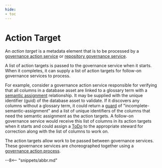 ```yaml
---
hide:
- toc
---
```


<!-- SPDX-License-Identifier: CC-BY-4.0 -->
<!-- Copyright Contributors to the Egeria project. -->

# Action Target

An *action target* is a metadata element that is to be processed by a [governance action service](/concepts/governance-action-service) or [repository governance service](/concepts/repository-governance-service).

A list of action targets is passed to the governance service when it starts.  When it completes, it can supply a list of action targets for follow-on governance services to process.

For example, consider a governance action service responsible for verifying that all columns in a database asset are linked to a glossary term with a [semantic assignment](/types/3/0370-Semantic-Assignment) relationship.  It may be supplied with the unique identifier (guid) of the database asset to validate.  If it discovers any columns without a glossary term, it could return a [guard](/concepts/guard) of "incomplete-semantic-assignment" and a list of unique identifiers of the columns that need the semantic assignment as the action targets.  A follow-on governance service would receive this list of columns in its action targets when it starts and could assign a [ToDo](/concepts/to-do) to the appropriate steward for correction along with the list of columns to work on.

The action targets allow work to be passed between governance services.  These governance services are choreographed together using a [governance action process](/concepts/governance-action-process).

--8<-- "snippets/abbr.md"

